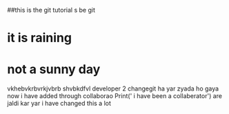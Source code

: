 ##this is the git tutorial
s be git 
# it is raining
# not a sunny day
 vkhebvkrbvrkjvbrb shvbkdfvl
  developer 2 changegit 
ha yar zyada ho gaya
now i have added through collaborao
Print(' i have been a collaberator')
are jaldi kar yar
i have changed this a lot
